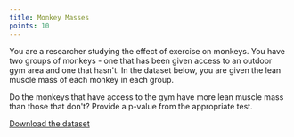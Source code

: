 ```yaml
---
title: Monkey Masses
points: 10
---
```


You are a researcher studying the effect of exercise on monkeys. You have two groups of monkeys - one that has been given access to an outdoor gym area and one that hasn't. In the dataset below, you are given the lean muscle mass of each monkey in each group.

Do the monkeys that have access to the gym have more lean muscle mass than those that don't? Provide a p-value from the appropriate test.

[Download the dataset](https://github.com/stmball/dimen-ctf/raw/main/question_generation/monkey_masses.csv)

